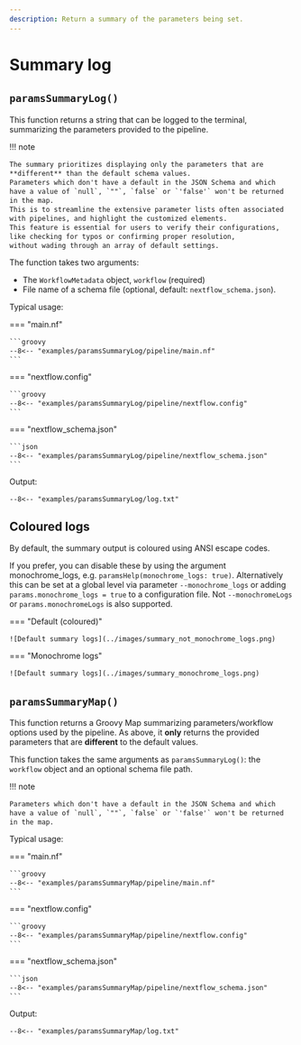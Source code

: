 ```yaml
---
description: Return a summary of the parameters being set.
---
```


# Summary log

## `paramsSummaryLog()`

This function returns a string that can be logged to the terminal, summarizing the parameters provided to the pipeline.

!!! note

    The summary prioritizes displaying only the parameters that are **different** than the default schema values.
    Parameters which don't have a default in the JSON Schema and which have a value of `null`, `""`, `false` or `'false'` won't be returned in the map.
    This is to streamline the extensive parameter lists often associated with pipelines, and highlight the customized elements.
    This feature is essential for users to verify their configurations, like checking for typos or confirming proper resolution,
    without wading through an array of default settings.

The function takes two arguments:

- The `WorkflowMetadata` object, `workflow` (required)
- File name of a schema file (optional, default: `nextflow_schema.json`).

Typical usage:

=== "main.nf"

    ```groovy
    --8<-- "examples/paramsSummaryLog/pipeline/main.nf"
    ```

=== "nextflow.config"

    ```groovy
    --8<-- "examples/paramsSummaryLog/pipeline/nextflow.config"
    ```

=== "nextflow_schema.json"

    ```json
    --8<-- "examples/paramsSummaryLog/pipeline/nextflow_schema.json"
    ```

Output:

```
--8<-- "examples/paramsSummaryLog/log.txt"
```

## Coloured logs

By default, the summary output is coloured using ANSI escape codes.

If you prefer, you can disable these by using the argument monochrome_logs, e.g. `paramsHelp(monochrome_logs: true)`. Alternatively this can be set at a global level via parameter `--monochrome_logs` or adding `params.monochrome_logs = true` to a configuration file. Not `--monochromeLogs` or `params.monochromeLogs` is also supported.

=== "Default (coloured)"

    ![Default summary logs](../images/summary_not_monochrome_logs.png)

=== "Monochrome logs"

    ![Default summary logs](../images/summary_monochrome_logs.png)

## `paramsSummaryMap()`

This function returns a Groovy Map summarizing parameters/workflow options used by the pipeline.
As above, it **only** returns the provided parameters that are **different** to the default values.

This function takes the same arguments as `paramsSummaryLog()`: the `workflow` object and an optional schema file path.

!!! note

    Parameters which don't have a default in the JSON Schema and which have a value of `null`, `""`, `false` or `'false'` won't be returned in the map.

Typical usage:

=== "main.nf"

    ```groovy
    --8<-- "examples/paramsSummaryMap/pipeline/main.nf"
    ```

=== "nextflow.config"

    ```groovy
    --8<-- "examples/paramsSummaryMap/pipeline/nextflow.config"
    ```

=== "nextflow_schema.json"

    ```json
    --8<-- "examples/paramsSummaryMap/pipeline/nextflow_schema.json"
    ```

Output:

```
--8<-- "examples/paramsSummaryMap/log.txt"
```
